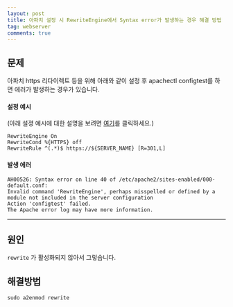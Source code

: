 ```yaml
---
layout: post
title: 아파치 설정 시 RewriteEngine에서 Syntax error가 발생하는 경우 해결 방법
tag: webserver
comments: true
---
```


## 문제

아파치 https 리다이렉트 등을 위해 아래와 같이 설정 후 apachectl configtest를 하면 에러가 발생하는 경우가 있습니다.

#### 설정 예시

(아래 설졍 예시에 대한 설명을 보려면 [여기](https://devlog.jwgo.kr/2019/04/14/apache-https-redirect)를 클릭하세요.)

```
RewriteEngine On
RewriteCond %{HTTPS} off
RewriteRule ^(.*)$ https://${SERVER_NAME} [R=301,L]
```

#### 발생 에러

```
AH00526: Syntax error on line 40 of /etc/apache2/sites-enabled/000-default.conf:
Invalid command 'RewriteEngine', perhaps misspelled or defined by a module not included in the server configuration
Action 'configtest' failed.
The Apache error log may have more information.
```

---

## 원인

`rewrite` 가 활성화되지 않아서 그렇습니다.

## 해결방법

```
sudo a2enmod rewrite
```
